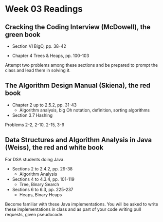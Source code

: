 # Week 03 Readings

## Cracking the Coding Interview (McDowell), the green book

* Section VI BigO, pp. 38-42

* Chapter 4 Trees & Heaps, pp. 100-103

Attempt two problems among these sections and be prepared to
prompt the class and lead them in solving it.

## The Algorithm Design Manual (Skiena), the red book

* Chapter 2 up to 2.5.2, pp. 31-43
  * Algorithm analysis, big Oh notation, definition, sorting algorithms
* Section 3.7 Hashing

Problems 2-2, 2-10, 2-15, 3-9

## Data Structures and Algorithm Analysis in Java (Weiss), the red and white book

For DSA students doing Java.

* Sections 2 to 2.4.2, pp. 29-38
  * Algorithm Analysis
* Sections 4 to 4.3.4, pp. 101-119
  * Tree, Binary Search
* Sections 6 to 6.3, pp. 225-237
  * Heaps, Binary Heaps
 
Become familiar with these Java implementations. You will be asked to
write these implementations in class and as part of your code writing 
pull requests, given pseudocode.
